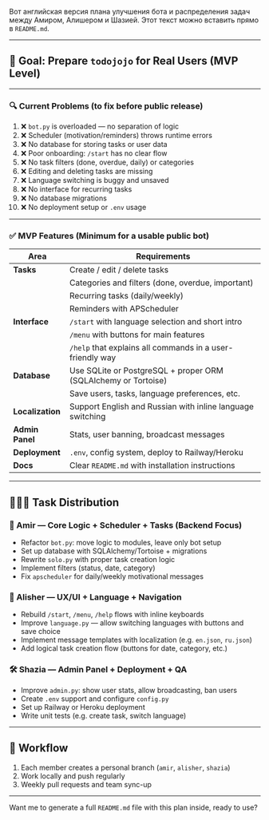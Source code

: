Вот английская версия плана улучшения бота и распределения задач между Амиром, Алишером и Шазией. Этот текст можно вставить прямо в `README.md`.

---

## 🚀 Goal: Prepare `todojojo` for Real Users (MVP Level)

---

### 🔍 Current Problems (to fix before public release)

1. ❌ `bot.py` is overloaded — no separation of logic  
2. ❌ Scheduler (motivation/reminders) throws runtime errors  
3. ❌ No database for storing tasks or user data  
4. ❌ Poor onboarding: `/start` has no clear flow  
5. ❌ No task filters (done, overdue, daily) or categories  
6. ❌ Editing and deleting tasks are missing  
7. ❌ Language switching is buggy and unsaved  
8. ❌ No interface for recurring tasks  
9. ❌ No database migrations  
10. ❌ No deployment setup or `.env` usage  

---

### ✅ MVP Features (Minimum for a usable public bot)

| Area               | Requirements                                                  |
|--------------------|---------------------------------------------------------------|
| **Tasks**          | Create / edit / delete tasks                                  |
|                    | Categories and filters (done, overdue, important)             |
|                    | Recurring tasks (daily/weekly)                                |
|                    | Reminders with APScheduler                                    |
| **Interface**      | `/start` with language selection and short intro              |
|                    | `/menu` with buttons for main features                        |
|                    | `/help` that explains all commands in a user-friendly way     |
| **Database**       | Use SQLite or PostgreSQL + proper ORM (SQLAlchemy or Tortoise)|
|                    | Save users, tasks, language preferences, etc.                 |
| **Localization**   | Support English and Russian with inline language switching    |
| **Admin Panel**    | Stats, user banning, broadcast messages                       |
| **Deployment**     | `.env`, config system, deploy to Railway/Heroku               |
| **Docs**           | Clear `README.md` with installation instructions              |

---

## 👨‍👩‍👧 Task Distribution

### 🧠 Amir — Core Logic + Scheduler + Tasks (Backend Focus)
- Refactor `bot.py`: move logic to modules, leave only bot setup
- Set up database with SQLAlchemy/Tortoise + migrations
- Rewrite `solo.py` with proper task creation logic
- Implement filters (status, date, category)
- Fix `apscheduler` for daily/weekly motivational messages

### 🧩 Alisher — UX/UI + Language + Navigation
- Rebuild `/start`, `/menu`, `/help` flows with inline keyboards
- Improve `language.py` — allow switching languages with buttons and save choice
- Implement message templates with localization (e.g. `en.json`, `ru.json`)
- Add logical task creation flow (buttons for date, category, etc.)

### 🛠️ Shazia — Admin Panel + Deployment + QA
- Improve `admin.py`: show user stats, allow broadcasting, ban users
- Create `.env` support and configure `config.py`
- Set up Railway or Heroku deployment
- Write unit tests (e.g. create task, switch language)

---

## 🧭 Workflow
1. Each member creates a personal branch (`amir`, `alisher`, `shazia`)
2. Work locally and push regularly
3. Weekly pull requests and team sync-up

---

Want me to generate a full `README.md` file with this plan inside, ready to use?

